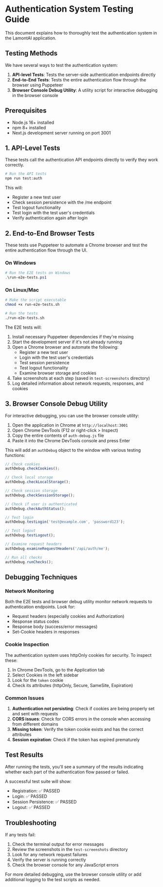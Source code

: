 # Authentication System Testing Guide

This document explains how to thoroughly test the authentication system in the LamontAI application.

## Testing Methods

We have several ways to test the authentication system:

1. **API-level Tests**: Tests the server-side authentication endpoints directly
2. **End-to-End Tests**: Tests the entire authentication flow through the browser using Puppeteer
3. **Browser Console Debug Utility**: A utility script for interactive debugging in the browser console

## Prerequisites

- Node.js 16+ installed
- npm 8+ installed
- Next.js development server running on port 3001

## 1. API-Level Tests

These tests call the authentication API endpoints directly to verify they work correctly.

```bash
# Run the API tests
npm run test:auth
```

This will:
- Register a new test user
- Check session persistence with the /me endpoint
- Test logout functionality
- Test login with the test user's credentials
- Verify authentication again after login

## 2. End-to-End Browser Tests

These tests use Puppeteer to automate a Chrome browser and test the entire authentication flow through the UI.

### On Windows

```powershell
# Run the E2E tests on Windows
.\run-e2e-tests.ps1
```

### On Linux/Mac

```bash
# Make the script executable
chmod +x run-e2e-tests.sh

# Run the tests
./run-e2e-tests.sh
```

The E2E tests will:
1. Install necessary Puppeteer dependencies if they're missing
2. Start the development server if it's not already running
3. Open a Chrome browser and automate the following:
   - Register a new test user
   - Login with the test user's credentials
   - Test session persistence
   - Test logout functionality
   - Examine browser storage and cookies
4. Take screenshots at each step (saved in `test-screenshots` directory)
5. Log detailed information about network requests, responses, and cookies

## 3. Browser Console Debug Utility

For interactive debugging, you can use the browser console utility:

1. Open the application in Chrome at `http://localhost:3001`
2. Open Chrome DevTools (F12 or right-click > Inspect)
3. Copy the entire contents of `auth-debug.js` file
4. Paste it into the Chrome DevTools console and press Enter

This will add an `authDebug` object to the window with various testing functions:

```javascript
// Check cookies
authDebug.checkCookies();

// Check local storage
authDebug.checkLocalStorage();

// Check session storage
authDebug.checkSessionStorage();

// Check if user is authenticated
authDebug.checkAuthStatus();

// Test login
authDebug.testLogin('test@example.com', 'password123');

// Test logout
authDebug.testLogout();

// Examine request headers
authDebug.examineRequestHeaders('/api/auth/me');

// Run all checks
authDebug.runChecks();
```

## Debugging Techniques

### Network Monitoring

Both the E2E tests and browser debug utility monitor network requests to authentication endpoints. Look for:

- Request headers (especially cookies and Authorization)
- Response status codes
- Response body (success/error messages)
- Set-Cookie headers in responses

### Cookie Inspection

The authentication system uses httpOnly cookies for security. To inspect these:

1. In Chrome DevTools, go to the Application tab
2. Select Cookies in the left sidebar
3. Look for the `token` cookie
4. Check its attributes (httpOnly, Secure, SameSite, Expiration)

### Common Issues

1. **Authentication not persisting**: Check if cookies are being properly set and sent with requests
2. **CORS issues**: Check for CORS errors in the console when accessing from different domains
3. **Missing token**: Verify the token cookie exists and has the correct attributes
4. **Session expiration**: Check if the token has expired prematurely

## Test Results

After running the tests, you'll see a summary of the results indicating whether each part of the authentication flow passed or failed.

A successful test suite will show:
- Registration: ✅ PASSED
- Login: ✅ PASSED
- Session Persistence: ✅ PASSED
- Logout: ✅ PASSED

## Troubleshooting

If any tests fail:

1. Check the terminal output for error messages
2. Review the screenshots in the `test-screenshots` directory
3. Look for any network request failures
4. Verify the server is running correctly
5. Check the browser console for any JavaScript errors

For more detailed debugging, use the browser console utility or add additional logging to the test scripts as needed. 